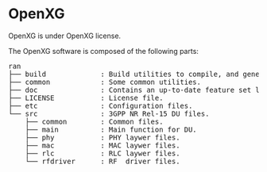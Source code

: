 # OpenXG #

OpenXG is under OpenXG license.

The OpenXG software is composed of the following parts: 

<pre>
ran
├── build             : Build utilities to compile, and generated build files.
├── common            : Some common utilities.
├── doc               : Contains an up-to-date feature set list and starting tutorials.
├── LICENSE           : License file.
├── etc               : Configuration files.
└── src               : 3GPP NR Rel-15 DU files. 
    ├── common        : Common files.
    ├── main          : Main function for DU.
    ├── phy           : PHY laywer files.
    ├── mac           : MAC laywer files.
    ├── rlc           : RLC laywer files.
    └── rfdriver      : RF  driver files.
</pre>
